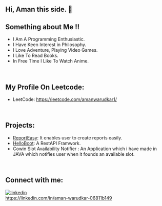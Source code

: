 ## Hi, Aman this side. 👋

## Something about Me !!
- I Am A Programming Enthusiastic.
- I Have Keen Interest in Philosophy.
- I Love Adventure, Playing Video Games.
- I Like To Read Books.
- In Free Time I Like To Watch Anime.

<br />

## My Profile On Leetcode:
- LeetCode: https://leetcode.com/amanwarudkar1/

<br />

## Projects:
- [ReportEasy](https://www.linkedin.com/posts/aman-warudkar-06811b149_onlinereportcreation-onlinecertificatecreation-activity-6757735751993081857-8dsp/): It enables user to create reports easily.
- [HelloBoot](https://drive.google.com/file/d/1AZ3VjvOBdpPzjH08OysD1A-2419uw7Ab/view): A RestAPI Framwork.
- Cowin Slot Availability Notifier : An Application which i have made in JAVA which notifies user when it founds an available slot. 

<br />

## Connect with me:

[![linkedin](https://img.shields.io/badge/-LinkedIn-blue?style=flat&logo=LinkedIn&logoColor=white)](https://linkedin.com/in/aman-warudkar-06811b149)
<br />
https://linkedin.com/in/aman-warudkar-06811b149
